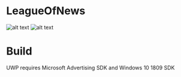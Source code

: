 # LeagueOfNews
![alt text](https://scontent-waw1-1.xx.fbcdn.net/v/t1.0-9/49291515_470188053511141_4864004382015881216_o.jpg?_nc_cat=105&_nc_ht=scontent-waw1-1.xx&oh=36603c0bd4e61a25d8ff31ed80284f21&oe=5CFD744E)
![alt text](https://scontent-waw1-1.xx.fbcdn.net/v/t1.0-9/49755969_478666979329915_5405144448558432256_n.jpg?_nc_cat=110&_nc_ht=scontent-waw1-1.xx&oh=fc9a14863c4706dd67bc5efcf7398ed1&oe=5CC0C123)

# Build
UWP requires Microsoft Advertising SDK and Windows 10 1809 SDK
